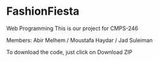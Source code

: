 # FashionFiesta
Web Programming
This is our project for CMPS-246

Members: Abir Melhem / Moustafa Haydar / Jad Suleiman

To download the code, just click on Download ZIP
